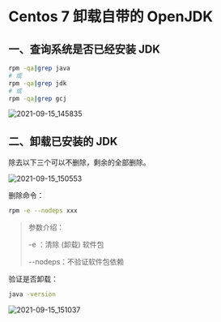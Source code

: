 # Centos 7 卸载自带的 OpenJDK

## 一、查询系统是否已经安装 JDK

```bash
rpm -qa|grep java
# 或
rpm -qa|grep jdk
# 或
rpm -qa|grep gcj 
```

![2021-09-15_145835](https://img.qinweizhao.com/2021/09/2021-09-15_145835.png)

## 二、卸载已安装的 JDK

除去以下三个可以不删除，剩余的全部删除。

![2021-09-15_150553](https://img.qinweizhao.com/2021/09/2021-09-15_150553.png)

删除命令：

```bash
rpm -e --nodeps xxx
```

>参数介绍：
>
> -e ：清除 (卸载) 软件包
>
> --nodeps：不验证软件包依赖

验证是否卸载：

```bash
java -version
```

![2021-09-15_151037](https://img.qinweizhao.com/2021/09/2021-09-15_151037.png)
